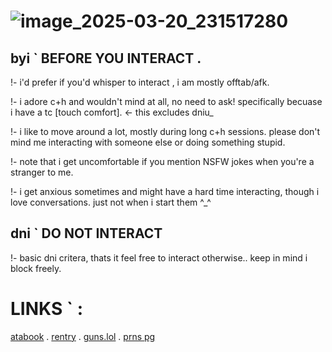 # ![image_2025-03-20_231517280](https://github.com/user-attachments/assets/5b15c94c-bc63-4909-a8b3-8c4f8d49da82)


## byi ` BEFORE YOU INTERACT .

!- i'd prefer if you'd whisper to interact , i am mostly offtab/afk. 

!- i adore c+h and wouldn't mind at all, no need to ask! specifically becuase i have a tc [touch comfort].  <- this excludes dniu_

!- i like to move around a lot, mostly during long c+h sessions. please don't mind me interacting with someone else or doing something stupid.

!- note that i get uncomfortable if you mention NSFW jokes when you're a stranger to me.

!- i get anxious sometimes and might have a hard time interacting, though i love conversations. just not when i start them ^_^

## dni ` DO NOT INTERACT

!- basic dni critera, thats it feel free to interact otherwise.. keep in mind i block freely.

# LINKS ` :
[atabook](https://xinz.atabook.org) . [rentry](https://rentry.co/sincerelyxin) . [guns.lol](https://guns.lol/commitedsin) . [prns pg](https://en.pronouns.page/@xinz)

<!---
committedsin/committedsin is a ✨ special ✨ repository because its `README.md` (this file) appears on your GitHub profile.
You can click the Preview link to take a look at your changes.
--->


